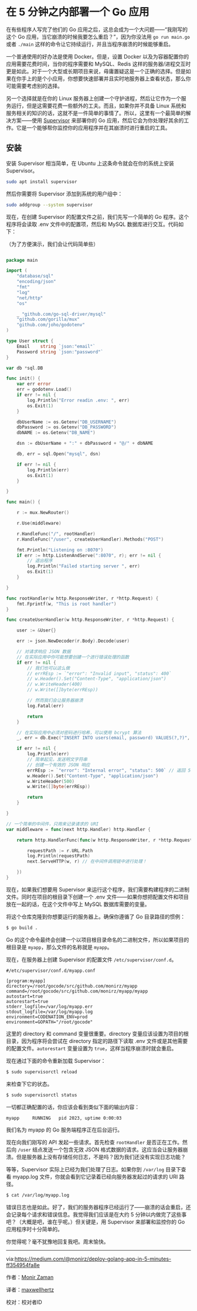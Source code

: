 # 在 5 分钟之内部署一个 Go 应用

在有些程序人写完了他们的 Go 应用之后，这总会成为一个大问题——“我刚写的这个 Go 应用，当它崩溃的时候我要怎么重启？”，因为你没法用 `go run main.go` 或者 `./main` 这样的命令让它持续运行，并且当程序崩溃的时候能够重启。

一个普通使用的好办法是使用 Docker。但是，设置 Docker 以及为容器配置你的应用需要花费时间，当你的程序需要和 MySQL、Redis 这样的服务器/进程交互时更是如此。对于一个大型或长期项目来说，毋庸置疑这是一个正确的选择。但是如果在你手上的是个小应用，你想要快速部署并且实时地服务器上查看状态，那么你可能需要考虑别的选择。

另一个选择就是在你的 Linux 服务器上创建一个守护进程，然后让它作为一个服务运行，但是这需要花费一些额外的工夫。而且，如果你并不具备 Linux 系统和服务相关的知识的话，这就不是一件简单的事情了。所以，这里有一个最简单的解决方案——使用 [Supervisor](http://supervisord.org/) 来部署你的 Go 应用，然后它会为你处理好其余的工作。它是一个能够帮你监控你的应用程序并在其崩溃时进行重启的工具。

## 安装

安装 Supervisor 相当简单，在 Ubuntu 上这条命令就会在你的系统上安装 Supervisor。

```bash
sudo apt install supervisor
```

然后你需要将 Supervisor 添加到系统的用户组中：

```bash
sudo addgroup --system supervisor
```

现在，在创建 Supervisor 的配置文件之前，我们先写一个简单的 Go 程序。这个程序将会读取 .env 文件中的配置项，然后和 MySQL 数据库进行交互。代码如下：

（为了方便演示，我们会让代码简单些）

```go

package main

import (
	"database/sql"
	"encoding/json"
	"fmt"
	"log"
	"net/http"
	"os"

	_ "github.com/go-sql-driver/mysql"
	"github.com/gorilla/mux"
	"github.com/joho/godotenv"
)

type User struct {
	Email    string `json:"email"`
	Password string `json:"password"`
}

var db *sql.DB

func init() {
	var err error
	err = godotenv.Load()
	if err != nil {
		log.Println("Error readin .env: ", err)
		os.Exit(1)
	}

	dbUserName := os.Getenv("DB_USERNAME")
	dbPassword := os.Getenv("DB_PASSWORD")
	dbNAME := os.Getenv("DB_NAME")

	dsn := dbUserName + ":" + dbPassword + "@/" + dbNAME

	db, err = sql.Open("mysql", dsn)

	if err != nil {
		log.Println(err)
		os.Exit(1)
	}

}

func main() {

	r := mux.NewRouter()

	r.Use(middleware)

	r.HandleFunc("/", rootHandler)
	r.HandleFunc("/user", createUserHandler).Methods("POST")

	fmt.Println("Listening on :8070")
	if err := http.ListenAndServe(":8070", r); err != nil {
		// 退出程序
		log.Println("Failed starting server ", err)
		os.Exit(1)
	}

}

func rootHandler(w http.ResponseWriter, r *http.Request) {
	fmt.Fprintf(w, "This is root handler")
}

func createUserHandler(w http.ResponseWriter, r *http.Request) {

	user := &User{}

	err := json.NewDecoder(r.Body).Decode(user)

    // 对请求响应 JSON 数据
    // 在实际应用中你可能想要创建一个进行错误处理的函数
	if err != nil {
		// 我们也可以这么做
		// errREsp := `"error": "Invalid input", "status": 400`
		// w.Header().Set("Content-Type", "application/json")
		// w.WriteHeader(400)
        // w.Write([]byte(errREsp))

        // 然而我们会让服务器崩溃
		log.Fatal(err)

		return
	}

    // 在实际应用中必须对密码进行哈希，可以使用 bcrypt 算法
	_, err = db.Exec("INSERT INTO users(email, password) VALUES(?,?)", user.Email, user.Password)

	if err != nil {
		log.Println(err)
        // 简单起见，发送明文字符串
        // 创建一个有效的 JSON 响应
		errREsp := `"error": "Internal error", "status": 500` // 返回 500 状态码，因为这是我们而非用户的问题
		w.Header().Set("Content-Type", "application/json")
		w.WriteHeader(500)
		w.Write([]byte(errREsp))

		return
	}

}

// 一个简单的中间件，只用来记录请求的 URI
var middleware = func(next http.Handler) http.Handler {

	return http.HandlerFunc(func(w http.ResponseWriter, r *http.Request) {

		requestPath := r.URL.Path
		log.Println(requestPath)
		next.ServeHTTP(w, r) // 在中间件调用链中进行处理！

	})
}
```

现在，如果我们想要用 Supervisor 来运行这个程序，我们需要构建程序的二进制文件。同时在项目的根目录下创建一个 .env 文件——如果你想把配置文件和项目放在一起的话，在这个文件中写上 MySQL 数据库需要的变量。

将这个仓库克隆到你想要运行的服务器上。确保你遵循了 Go 目录路径的惯例：

```bash
$ go build .
```

Go 的这个命令最终会创建一个以项目根目录命名的二进制文件，所以如果项目的根目录是 `myapp`，那么文件的名称就是 `myapp`。

现在，在服务器上创建 Supervisor 的配置文件 `/etc/supervisor/conf.d`。

```
#/etc/supervisor/conf.d/myapp.conf

[program:myapp]
directory=/root/gocode/src/github.com/monirz/myapp
command=/root/gocode/src/github.com/monirz/myapp/myapp
autostart=true
autorestart=true
stderr_logfile=/var/log/myapp.err
stdout_logfile=/var/log/myapp.log
environment=CODENATION_ENV=prod
environment=GOPATH="/root/gocode"
```

这里的 directory 和 command 变量很重要。directory 变量应该设置为项目的根目录，因为程序将会尝试在 directory 指定的路径下读取 .env 文件或是其他需要的配置文件。`autorestart` 变量设置为 `true`，这样当程序崩溃时就会重启。

现在通过下面的命令重新加载 Supervisor：

```bash
$ sudo supervisorctl reload
```

来检查下它的状态。

```bash
$ sudo supervisorctl status
```

一切都正确配置的话，你应该会看到类似下面的输出内容：

```bash
myapp     RUNNING   pid 2023, uptime 0:00:03
```

我们名为 myapp 的 Go 服务端程序正在后台运行。

现在向我们刚写的 API 发起一些请求。首先检查 `rootHandler` 是否正在工作。然后向 `/user` 结点发送一个包含无效 JSON 格式数据的请求。这应当会让服务器崩溃。但是服务器上没有存储任何日志，不是吗？因为我们还没有实现日志功能？

等等，Supervisor 实际上已经为我们处理了日志。如果你到 `/var/log` 目录下查看 myapp.log 文件，你就会看到它记录着已经向服务器发起过的请求的 URI 路径。

```bash
$ cat /var/log/myapp.log
```

错误日志也是如此。好了，我们的服务器程序已经运行了——崩溃的话会重启，还会记录每个请求和错误信息。我觉得我们应该是在大约 5 分钟以内做完了这些事吧？（大概是吧，谁在乎呢。）但关键是，用 Supervisor 来部署和监控你的 Go 应用程序时十分简单的。

你觉得呢？毫不犹豫地回复我吧。周末愉快。

---

via:https://medium.com/@monirz/deploy-golang-app-in-5-minutes-ff354954fa8e

作者：[Monir Zaman](https://medium.com/@monirz)

译者：[maxwellhertz](https://github.com/maxwellhertz)

校对：校对者ID